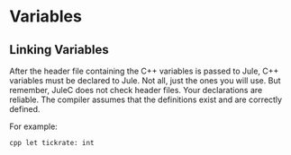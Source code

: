 # Variables

## Linking Variables

After the header file containing the C++ variables is passed to Jule, C++ variables must be declared to Jule. Not all, just the ones you will use. But remember, JuleC does not check header files. Your declarations are reliable. The compiler assumes that the definitions exist and are correctly defined.

For example:
```
cpp let tickrate: int
```

